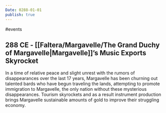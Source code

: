 ```yaml
---
Date: 0288-01-01
publish: true
---
```


#events
## 288 CE - [[Faltera/Margavelle/The Grand Duchy of Margavelle\|Margavelle]]’s Music Exports Skyrocket
In a time of relative peace and slight unrest with the rumors of disappearances over the last 17 years, Margavelle has been churning out talented bards who have begun traveling the lands, attempting to promote immigration to Margavelle, the only nation without these mysterious disappearances. Tourism skyrockets and as a result instrument production brings Margavelle sustainable amounts of gold to improve their struggling economy. 
